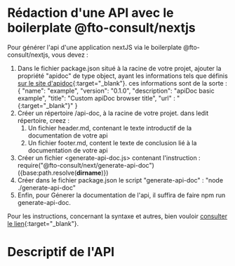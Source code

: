 <!--
 Copyright 2022 @fto-consult/Boris Fouomene. All rights reserved.
 Use of this source code is governed by a BSD-style
 license that can be found in the LICENSE file.
-->

# Rédaction d'une API avec le boilerplate @fto-consult/nextjs

Pour générer l'api d'une application nextJS via le boilerplate @fto-consult/nextjs, vous devez :  

1. Dans le fichier package.json situé à la racine de votre projet, ajouter la propriété "apidoc" de type object, ayant les informations tels que définis [sur le site d'apidoc](https://apidocjs.com){:target="_blank"}. ces informations sont de la sorte : 
  {
    "name": "example",
    "version": "0.1.0",
    "description": "apiDoc basic example",
    "title": "Custom apiDoc browser title",
    "url" : "[](https://api.github.com/v1){:target="_blank"}"
  }
3. Créer un répertoire /api-doc, à la racine de votre projet. dans ledit répertoire, creez :
   1. Un fichier header.md, contenant le texte introductif de la documentation de votre api
   2. Un fichier footer.md, content le texte de conclusion lié à la documentation de votre api
4. Créer un fichier <generate-api-doc.js> contenant l'instruction : 
  require("@fto-consult/next/generate-api-doc")({base:path.resolve(__dirname__)})
5. Créer dans le fichier package.json le script "generate-api-doc" : "node ./generate-api-doc"
6. Enfin, pour Génerer la documentation de l'api, il suffira de faire npm run generate-api-doc.

Pour les instructions, concernant la syntaxe et autres, bien vouloir [consulter le lien](https://apidocjs.com=){:target="_blank"}.

# Descriptif de l'API